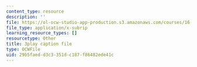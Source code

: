 ```yaml
---
content_type: resource
description: ''
file: https://ol-ocw-studio-app-production.s3.amazonaws.com/courses/16-687-private-pilot-ground-school-january-iap-2019/29b5faedd3c3351dc187f86482ede41c_EuNXVy5-KgA.srt
file_type: application/x-subrip
learning_resource_types: []
resourcetype: Other
title: 3play caption file
type: OCWFile
uid: 29b5faed-d3c3-351d-c187-f86482ede41c
---
```

